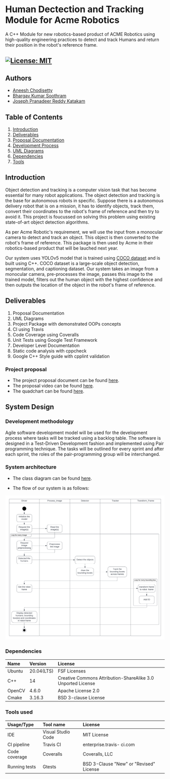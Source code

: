# Human Dectection and Tracking Module for Acme Robotics

A C++ Module for new robotics-based product of ACME Robotics using high-quality engineering practices to detect and track Humans and return their position in the robot's reference frame.

[![License: MIT](https://img.shields.io/badge/License-MIT-blue.svg)](https://opensource.org/licenses/MIT)
---

## Authors
 - [Aneesh Chodisetty](https://github.com/z-Ash-z)
 - [Bhargav Kumar Soothram](https://github.com/Bhargav-Soothram)
 - [Joseph Pranadeer Reddy Katakam](https://github.com/roboticistjoseph)

## Table of Contents
1. [Introduction](#introduction)
2. [Deliverables](#deliverables)
3. [Proposal Documentation](#project-proposal)
4. [Development Process](#system-design)
5. [UML Diagrams](#system-architecture)
6. [Dependencies](#dependencies)
7. [Tools](#tools-used)

## Introduction

  Object detection and tracking is a computer vision task that has become essential for many robot applications. The object detection and tracking is the base for autonomous robots in specific. Suppose there is a autonomous delivery robot that is on a mission, it has to identify objects, track them, convert their coordinates to the robot's frame of reference and then try to avoid it. This project is foucussed on solving this problem using existing state-of-art object detection algorithms.  

  As per Acme Robotic's requirement, we will use the input from a monocular camera to detect and track an object. This object is then converted to the robot's frame of reference. This package is then used by Acme in their robotics-based product that will be lauched next year.  

  Our system uses YOLOv5 model that is trained using [COCO dataset](https://cocodataset.org/#home) and is built using C++. COCO dataset is a large-scale object detection, segmentation, and captioning dataset. Our system takes an image from a monocular camera, pre-processes the image, passes this image to the trained model, filters out the human object with the highest confidence and then outputs the location of the object in the robot's frame of reference.
  
## Deliverables

  1. Proposal Documentation
  2. UML Diagrams
  3. Project Package with demonstrated OOPs concepts
  4. CI using Travis
  5. Code Coverage using Coveralls
  6. Unit Tests using Google Test Framework
  7. Developer Level Documentation
  8. Static code analysis with cppcheck
  9. Google C++ Style guide with cpplint validation

### Project proposal

  - The project proposal document can be found [here](/docs/proposal/Human_Detection_and_Tracker_Proposal.pdf).  
  - The proposal video can be found [here]().  
  - The quadchart can be found [here](/docs/proposal/Quadchart.pdf).  

## System Design

### Development methodology

  Agile software development model will be used for the development process where tasks will be tracked using a backlog table. The software is designed in a Test-Driven Development fashion and implemented using Pair programming technique. The tasks will be outlined for every sprint and after each sprint, the roles of the pair-programming group will be interchanged.

### System architecture
- The class diagram can be found [here](/UML/proposal/HumanDetectionTracking_ClassDiagram.pdf).

- The flow of our system is as follows:  

![Activity Diagram](/UML/proposal/HumanDetectionTracking_ActivityDiagram.png)  


### Dependencies  

| Name | Version | License |
| :--- | :--- | :--- |
| Ubuntu | 20.04(LTS) | FSF Licenses |
| C++ | 14 | Creative Commons Attribution-ShareAlike 3.0 Unported License |
| OpenCV | 4.6.0 | Apache License 2.0 |
| Cmake | 3.16.3 | BSD 3-clause License |

### Tools used  

| Usage/Type | Tool name | License |
| :--- | :--- | :--- |
| IDE | Visual Studio Code | MIT License |
| CI pipeline | Travis CI | enterprise.travis- ci.com |
| Code coverage | Coveralls | Coveralls, LLC |
| Running tests | Gtests | BSD 3-Clause "New" or "Revised" License |
